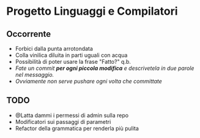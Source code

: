 # Progetto Linguaggi e Compilatori

## Occorrente
- Forbici dalla punta arrotondata
- Colla vinilica diluita in parti uguali con acqua
- Possibilità di poter usare la frase "Fatto?" q.b.
- *Fate un commit **per ogni piccola modifica** e descrivetela in due parole nel messaggio.*
- *Ovviamente non serve pushare ogni volta che committate*

## TODO
- @Latta dammi i permessi di admin sulla repo
- Modificatori sui passaggi di parametri
- Refactor della grammatica per renderla più pulita